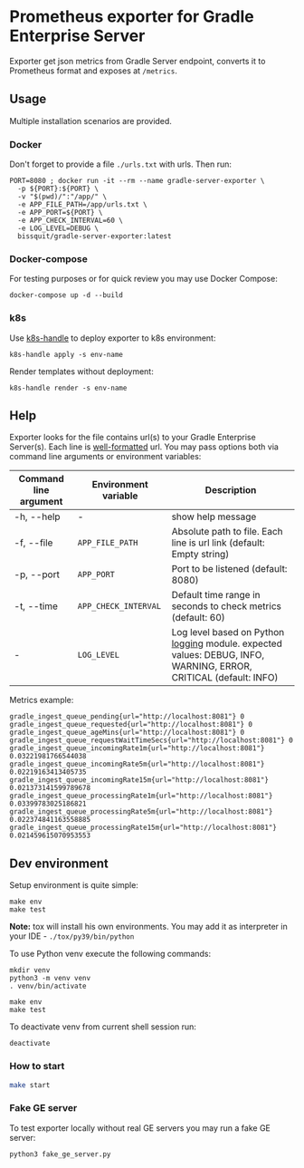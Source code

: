 # Prometheus exporter for Gradle Enterprise Server

Exporter get json metrics from Gradle Server endpoint, converts it to Prometheus format and exposes at `/metrics`.

## Usage

Multiple installation scenarios are provided.

### Docker

Don't forget to provide a file `./urls.txt` with urls. Then run:

```shell script
PORT=8080 ; docker run -it --rm --name gradle-server-exporter \
  -p ${PORT}:${PORT} \
  -v "$(pwd)/":"/app/" \
  -e APP_FILE_PATH=/app/urls.txt \
  -e APP_PORT=${PORT} \
  -e APP_CHECK_INTERVAL=60 \
  -e LOG_LEVEL=DEBUG \
  bissquit/gradle-server-exporter:latest
```

### Docker-compose

For testing purposes or for quick review you may use Docker Compose:

```shell script
docker-compose up -d --build
```

### k8s

Use [k8s-handle](https://github.com/2gis/k8s-handle) to deploy exporter to k8s environment:

```shell script
k8s-handle apply -s env-name
```

Render templates without deployment:

```shell script
k8s-handle render -s env-name
```

## Help

Exporter looks for the file contains url(s) to your Gradle Enterprise Server(s). Each line is [well-formatted](https://validators.readthedocs.io/en/latest/#module-validators.url) url.
You may pass options both via command line arguments or environment variables:

|Command line argument|Environment variable|Description|
| ----------- | ----------- | ----------- |
|-h, --help|-|show help message|
|-f, --file|`APP_FILE_PATH`|Absolute path to file. Each line is url link (default: Empty string)|
|-p, --port|`APP_PORT`|Port to be listened (default: 8080)|
|-t, --time|`APP_CHECK_INTERVAL`|Default time range in seconds to check metrics (default: 60)|
|-|`LOG_LEVEL`|Log level based on Python [logging](https://docs.python.org/3/library/logging.html) module. expected values: DEBUG, INFO, WARNING, ERROR, CRITICAL (default: INFO)|

Metrics example:

```text
gradle_ingest_queue_pending{url="http://localhost:8081"} 0
gradle_ingest_queue_requested{url="http://localhost:8081"} 0
gradle_ingest_queue_ageMins{url="http://localhost:8081"} 0
gradle_ingest_queue_requestWaitTimeSecs{url="http://localhost:8081"} 0
gradle_ingest_queue_incomingRate1m{url="http://localhost:8081"} 0.03221981766544038
gradle_ingest_queue_incomingRate5m{url="http://localhost:8081"} 0.02219163413405735
gradle_ingest_queue_incomingRate15m{url="http://localhost:8081"} 0.021373141599789678
gradle_ingest_queue_processingRate1m{url="http://localhost:8081"} 0.03399783025186821
gradle_ingest_queue_processingRate5m{url="http://localhost:8081"} 0.022374841163558885
gradle_ingest_queue_processingRate15m{url="http://localhost:8081"} 0.021459615070953553
```


## Dev environment

Setup environment is quite simple:
```shell script
make env
make test
```
**Note:** tox will install his own environments. You may add it as interpreter in your IDE - `./tox/py39/bin/python`

To use Python venv execute the following commands:
```shell script
mkdir venv
python3 -m venv venv
. venv/bin/activate

make env
make test
```
To deactivate venv from current shell session run:
```shell script
deactivate
```

### How to start

```bash
make start
```

### Fake GE server

To test exporter locally without real GE servers you may run a fake GE server:

```shell script
python3 fake_ge_server.py
```
